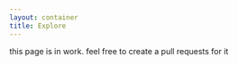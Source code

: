 ```yaml
---
layout: container
title: Explore
---
```


this page is in work. feel free to create a pull requests for it
